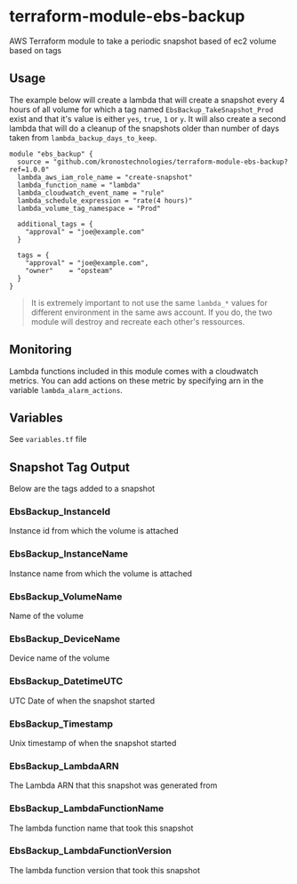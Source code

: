 # terraform-module-ebs-backup
AWS Terraform module to take a periodic snapshot based of ec2 volume based on tags

## Usage
The example below will create a lambda that will create a snapshot every 4 hours of
all volume for which a tag named `EbsBackup_TakeSnapshot_Prod` exist and that it's
 value is either `yes`, `true`, `1` or `y`.
It will also create a second lambda that will do a cleanup of the snapshots older than
number of days taken from `lambda_backup_days_to_keep`.

```
module "ebs_backup" {
  source = "github.com/kronostechnologies/terraform-module-ebs-backup?ref=1.0.0"
  lambda_aws_iam_role_name = "create-snapshot"
  lambda_function_name = "lambda"
  lambda_cloudwatch_event_name = "rule"
  lambda_schedule_expression = "rate(4 hours)"
  lambda_volume_tag_namespace = "Prod"

  additional_tags = {
    "approval" = "joe@example.com"
  }

  tags = {
    "approval" = "joe@example.com",
    "owner"    = "opsteam"
  }
}
```

  > It is extremely important to not use the same `lambda_*` values for different environment in the same aws account. If you do, the two module will destroy and recreate each other's ressources.

## Monitoring
Lambda functions included in this module comes with a cloudwatch metrics. You can add actions on these metric by specifying arn in the variable `lambda_alarm_actions`.


## Variables
See `variables.tf` file

## Snapshot Tag Output
Below are the tags added to a snapshot

### EbsBackup_InstanceId
Instance id from which the volume is attached

### EbsBackup_InstanceName
Instance name from which the volume is attached

### EbsBackup_VolumeName
Name of the volume

### EbsBackup_DeviceName
Device name of the volume

### EbsBackup_DatetimeUTC
UTC Date of when the snapshot started

### EbsBackup_Timestamp
Unix timestamp of when the snapshot started

### EbsBackup_LambdaARN
The Lambda ARN that this snapshot was generated from

### EbsBackup_LambdaFunctionName
The lambda function name that took this snapshot

### EbsBackup_LambdaFunctionVersion
The lambda function version that took this snapshot
